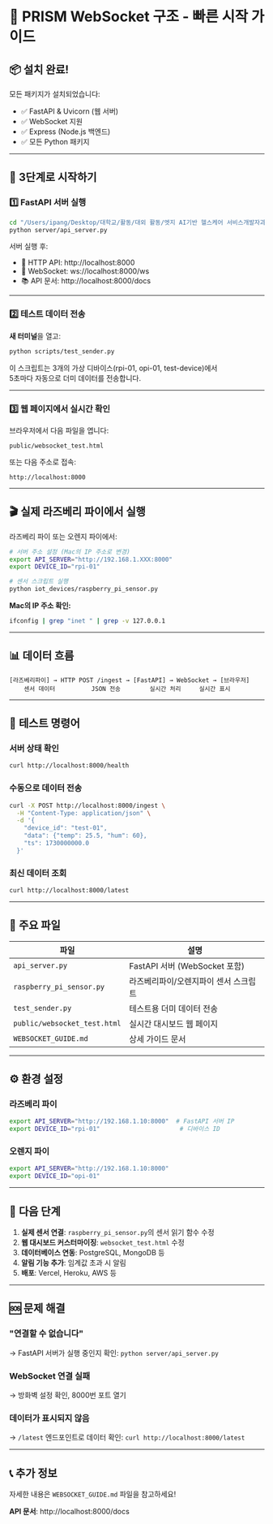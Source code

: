 # 🎯 PRISM WebSocket 구조 - 빠른 시작 가이드

## 📦 설치 완료!

모든 패키지가 설치되었습니다:

- ✅ FastAPI & Uvicorn (웹 서버)
- ✅ WebSocket 지원
- ✅ Express (Node.js 백엔드)
- ✅ 모든 Python 패키지

---

## 🚀 3단계로 시작하기

### 1️⃣ FastAPI 서버 실행

```bash
cd "/Users/ipang/Desktop/대학교/활동/대외 활동/엣지 AI기반 헬스케어 서비스개발자과정/PRISM"
python server/api_server.py
```

서버 실행 후:

- 📡 HTTP API: http://localhost:8000
- 🔌 WebSocket: ws://localhost:8000/ws
- 📚 API 문서: http://localhost:8000/docs

---

### 2️⃣ 테스트 데이터 전송

**새 터미널**을 열고:

```bash
python scripts/test_sender.py
```

이 스크립트는 3개의 가상 디바이스(rpi-01, opi-01, test-device)에서  
5초마다 자동으로 더미 데이터를 전송합니다.

---

### 3️⃣ 웹 페이지에서 실시간 확인

브라우저에서 다음 파일을 엽니다:

```
public/websocket_test.html
```

또는 다음 주소로 접속:

```
http://localhost:8000
```

---

## 🎬 실제 라즈베리 파이에서 실행

라즈베리 파이 또는 오렌지 파이에서:

```bash
# 서버 주소 설정 (Mac의 IP 주소로 변경)
export API_SERVER="http://192.168.1.XXX:8000"
export DEVICE_ID="rpi-01"

# 센서 스크립트 실행
python iot_devices/raspberry_pi_sensor.py
```

**Mac의 IP 주소 확인:**

```bash
ifconfig | grep "inet " | grep -v 127.0.0.1
```

---

## 📊 데이터 흐름

```
[라즈베리파이] → HTTP POST /ingest → [FastAPI] → WebSocket → [브라우저]
    센서 데이터          JSON 전송        실시간 처리     실시간 표시
```

---

## 🧪 테스트 명령어

### 서버 상태 확인

```bash
curl http://localhost:8000/health
```

### 수동으로 데이터 전송

```bash
curl -X POST http://localhost:8000/ingest \
  -H "Content-Type: application/json" \
  -d '{
    "device_id": "test-01",
    "data": {"temp": 25.5, "hum": 60},
    "ts": 1730000000.0
  }'
```

### 최신 데이터 조회

```bash
curl http://localhost:8000/latest
```

---

## 📁 주요 파일

| 파일                         | 설명                                  |
| ---------------------------- | ------------------------------------- |
| `api_server.py`              | FastAPI 서버 (WebSocket 포함)         |
| `raspberry_pi_sensor.py`     | 라즈베리파이/오렌지파이 센서 스크립트 |
| `test_sender.py`             | 테스트용 더미 데이터 전송             |
| `public/websocket_test.html` | 실시간 대시보드 웹 페이지             |
| `WEBSOCKET_GUIDE.md`         | 상세 가이드 문서                      |

---

## ⚙️ 환경 설정

### 라즈베리 파이

```bash
export API_SERVER="http://192.168.1.10:8000"  # FastAPI 서버 IP
export DEVICE_ID="rpi-01"                      # 디바이스 ID
```

### 오렌지 파이

```bash
export API_SERVER="http://192.168.1.10:8000"
export DEVICE_ID="opi-01"
```

---

## 🎉 다음 단계

1. **실제 센서 연결**: `raspberry_pi_sensor.py`의 센서 읽기 함수 수정
2. **웹 대시보드 커스터마이징**: `websocket_test.html` 수정
3. **데이터베이스 연동**: PostgreSQL, MongoDB 등
4. **알림 기능 추가**: 임계값 초과 시 알림
5. **배포**: Vercel, Heroku, AWS 등

---

## 🆘 문제 해결

### "연결할 수 없습니다"

→ FastAPI 서버가 실행 중인지 확인: `python server/api_server.py`

### WebSocket 연결 실패

→ 방화벽 설정 확인, 8000번 포트 열기

### 데이터가 표시되지 않음

→ `/latest` 엔드포인트로 데이터 확인: `curl http://localhost:8000/latest`

---

## 📞 추가 정보

자세한 내용은 `WEBSOCKET_GUIDE.md` 파일을 참고하세요!

**API 문서**: http://localhost:8000/docs
